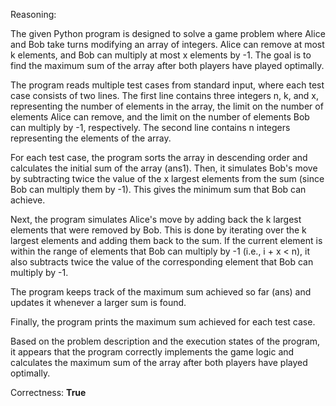 Reasoning:

The given Python program is designed to solve a game problem where Alice and Bob take turns modifying an array of integers. Alice can remove at most k elements, and Bob can multiply at most x elements by -1. The goal is to find the maximum sum of the array after both players have played optimally.

The program reads multiple test cases from standard input, where each test case consists of two lines. The first line contains three integers n, k, and x, representing the number of elements in the array, the limit on the number of elements Alice can remove, and the limit on the number of elements Bob can multiply by -1, respectively. The second line contains n integers representing the elements of the array.

For each test case, the program sorts the array in descending order and calculates the initial sum of the array (ans1). Then, it simulates Bob's move by subtracting twice the value of the x largest elements from the sum (since Bob can multiply them by -1). This gives the minimum sum that Bob can achieve.

Next, the program simulates Alice's move by adding back the k largest elements that were removed by Bob. This is done by iterating over the k largest elements and adding them back to the sum. If the current element is within the range of elements that Bob can multiply by -1 (i.e., i + x < n), it also subtracts twice the value of the corresponding element that Bob can multiply by -1.

The program keeps track of the maximum sum achieved so far (ans) and updates it whenever a larger sum is found.

Finally, the program prints the maximum sum achieved for each test case.

Based on the problem description and the execution states of the program, it appears that the program correctly implements the game logic and calculates the maximum sum of the array after both players have played optimally.

Correctness: **True**